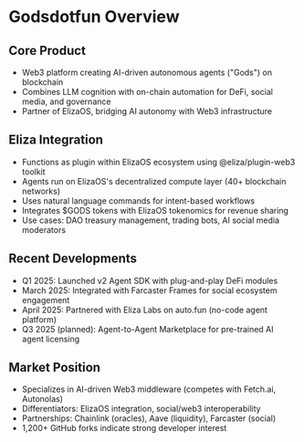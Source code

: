 # Godsdotfun Overview

## Core Product
- Web3 platform creating AI-driven autonomous agents ("Gods") on blockchain
- Combines LLM cognition with on-chain automation for DeFi, social media, and governance
- Partner of ElizaOS, bridging AI autonomy with Web3 infrastructure

## Eliza Integration
- Functions as plugin within ElizaOS ecosystem using @eliza/plugin-web3 toolkit
- Agents run on ElizaOS's decentralized compute layer (40+ blockchain networks)
- Uses natural language commands for intent-based workflows
- Integrates $GODS tokens with ElizaOS tokenomics for revenue sharing
- Use cases: DAO treasury management, trading bots, AI social media moderators

## Recent Developments
- Q1 2025: Launched v2 Agent SDK with plug-and-play DeFi modules
- March 2025: Integrated with Farcaster Frames for social ecosystem engagement
- April 2025: Partnered with Eliza Labs on auto.fun (no-code agent platform)
- Q3 2025 (planned): Agent-to-Agent Marketplace for pre-trained AI agent licensing

## Market Position
- Specializes in AI-driven Web3 middleware (competes with Fetch.ai, Autonolas)
- Differentiators: ElizaOS integration, social/web3 interoperability
- Partnerships: Chainlink (oracles), Aave (liquidity), Farcaster (social)
- 1,200+ GitHub forks indicate strong developer interest
